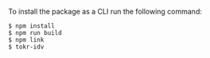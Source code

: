 To install the package as a CLI run the following command:

```
$ npm install
$ npm run build
$ npm link
$ tokr-idv
```